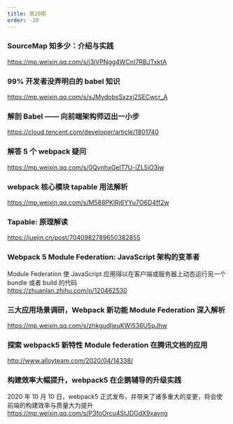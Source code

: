 ```yaml
---
title: 第20期
order: -20
---
```


### SourceMap 知多少：介绍与实践

https://mp.weixin.qq.com/s/j3jVPNgg4WCnI7RBJTxktA

### 99% 开发者没弄明白的 babel 知识

https://mp.weixin.qq.com/s/sJMydobsSxzxj2SECwcr_A

### 解剖 Babel —— 向前端架构师迈出一小步

https://cloud.tencent.com/developer/article/1801740

### 解答 5 个 webpack 疑问

https://mp.weixin.qq.com/s/0QynhxGeIT7U-iZL5iO3jw

### webpack 核心模块 tapable 用法解析

https://mp.weixin.qq.com/s/M588PKlRj6YYu7O6D4ff2w

### Tapable: 原理解读

https://juejin.cn/post/7040982789650382855

### Webpack 5 Module Federation: JavaScript 架构的变革者

Module Federation 使 JavaScript 应用得以在客户端或服务器上动态运行另一个 bundle 或者 build 的代码  
https://zhuanlan.zhihu.com/p/120462530

### 三大应用场景调研，Webpack 新功能 Module Federation 深入解析

https://mp.weixin.qq.com/s/zhkgudIjeuKWi536U5pJhw

### 探索 webpack5 新特性 Module federation 在腾讯文档的应用

http://www.alloyteam.com/2020/04/14338/

### 构建效率大幅提升，webpack5 在企鹅辅导的升级实践

2020 年 10 月 10 日，webpack5 正式发布，并带来了诸多重大的变更，将会使前端的构建效率与质量大为提升  
https://mp.weixin.qq.com/s/P3foOrcu4StJDGdX9xavng
